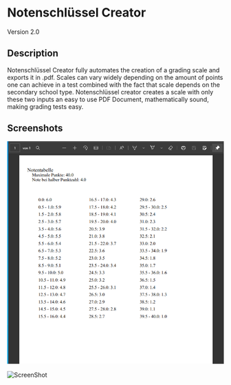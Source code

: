 # Notenschlüssel Creator 
Version 2.0

## Description
Notenschlüssel Creator fully automates the creation of a grading scale and exports it in .pdf.
Scales can vary widely depending on the amount of points one can achieve in a test combined with the fact that scale depends on the secondary school type. Notenschlüssel creator creates a scale with only these two inputs an easy to use PDF Document, mathematically sound, making grading tests easy.

## Screenshots
![Alt text](notenschluessel-creator-output.png?raw=true "Output Notenschlüssel")

![ScreenShot](https://raw.github.com/WhiteElement/blob/Notenschluessel/master/notenschluessel-creator-output.png)

